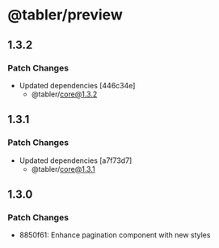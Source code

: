 # @tabler/preview

## 1.3.2

### Patch Changes

- Updated dependencies [446c34e]
  - @tabler/core@1.3.2

## 1.3.1

### Patch Changes

- Updated dependencies [a7f73d7]
  - @tabler/core@1.3.1

## 1.3.0

### Patch Changes

- 8850f61: Enhance pagination component with new styles
